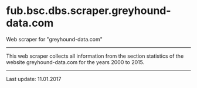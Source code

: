 # fub.bsc.dbs.scraper.greyhound-data.com
Web scraper for "greyhound-data.com"

----

This web scraper collects all information from the section statistics of the website greyhound-data.com for the years 2000 to 2015.

----
Last update: 11.01.2017
